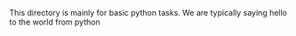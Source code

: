 This directory is mainly for basic python tasks. We are typically saying hello to the world from python
